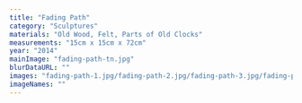 ```yaml
---
title: "Fading Path"
category: "Sculptures"
materials: "Old Wood, Felt, Parts of Old Clocks"
measurements: "15cm x 15cm x 72cm"
year: "2014"
mainImage: "fading-path-tn.jpg"
blurDataURL: ""
images: "fading-path-1.jpg/fading-path-2.jpg/fading-path-3.jpg/fading-path-4.jpg/fading-path-5.jpg/fading-path-6.jpg/fading-path-7.jpg"
imageNames: ""
---
```

